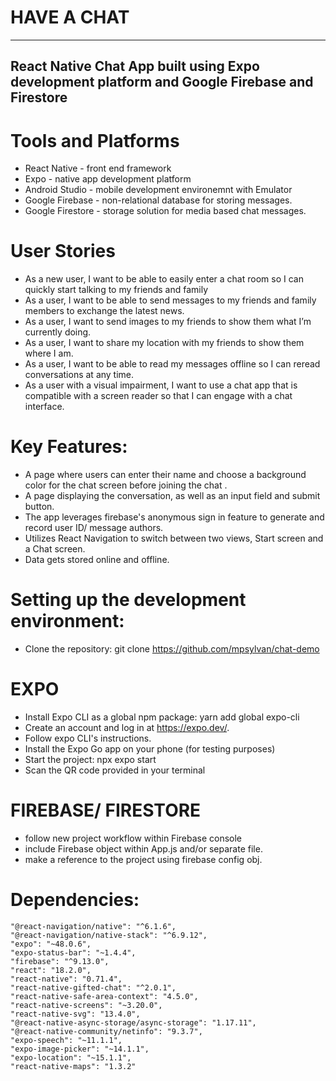 # HAVE A CHAT

---

## React Native Chat App built using Expo development platform and Google Firebase and Firestore

# Tools and Platforms

- React Native - front end framework
- Expo - native app development platform
- Android Studio - mobile development environemnt with Emulator
- Google Firebase - non-relational database for storing messages.
- Google Firestore - storage solution for media based chat messages.

# User Stories

- As a new user, I want to be able to easily enter a chat room so I can quickly start talking to my friends and family
- As a user, I want to be able to send messages to my friends and family members to exchange the latest news.
- As a user, I want to send images to my friends to show them what I’m currently doing.
- As a user, I want to share my location with my friends to show them where I am.
- As a user, I want to be able to read my messages offline so I can reread conversations at any time.
- As a user with a visual impairment, I want to use a chat app that is compatible with a screen reader so that I can engage with a chat interface.

# Key Features:

- A page where users can enter their name and choose a background color for the chat screen before joining the chat .
- A page displaying the conversation, as well as an input field and submit button.
- The app leverages firebase's anonymous sign in feature to generate and record user ID/ message authors.
- Utilizes React Navigation to switch between two views, Start screen and a Chat screen.
- Data gets stored online and offline.

# Setting up the development environment:

- Clone the repository: git clone https://github.com/mpsylvan/chat-demo

# EXPO

- Install Expo CLI as a global npm package: yarn add global expo-cli
- Create an account and log in at https://expo.dev/.
- Follow expo CLI's instructions.
- Install the Expo Go app on your phone (for testing purposes)
- Start the project: npx expo start
- Scan the QR code provided in your terminal

# FIREBASE/ FIRESTORE

- follow new project workflow within Firebase console
- include Firebase object within App.js and/or separate file.
- make a reference to the project using firebase config obj.

# Dependencies:

    "@react-navigation/native": "^6.1.6",
    "@react-navigation/native-stack": "^6.9.12",
    "expo": "~48.0.6",
    "expo-status-bar": "~1.4.4",
    "firebase": "^9.13.0",
    "react": "18.2.0",
    "react-native": "0.71.4",
    "react-native-gifted-chat": "^2.0.1",
    "react-native-safe-area-context": "4.5.0",
    "react-native-screens": "~3.20.0",
    "react-native-svg": "13.4.0",
    "@react-native-async-storage/async-storage": "1.17.11",
    "@react-native-community/netinfo": "9.3.7",
    "expo-speech": "~11.1.1",
    "expo-image-picker": "~14.1.1",
    "expo-location": "~15.1.1",
    "react-native-maps": "1.3.2"
